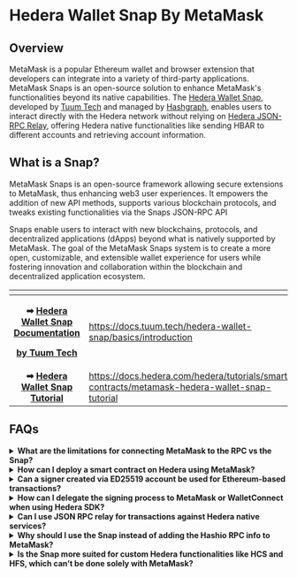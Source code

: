 # Hedera Wallet Snap By MetaMask

## Overview

MetaMask is a popular Ethereum wallet and browser extension that developers can integrate into a variety of third-party applications. MetaMask Snaps is an open-source solution to enhance MetaMask's functionalities beyond its native capabilities. The [Hedera Wallet Snap](https://snaps.metamask.io/snap/npm/hashgraph/hedera-wallet-snap/), developed by [Tuum Tech](https://www.tuum.tech/) and managed by [Hashgraph](https://www.hashgraph.com/), enables users to interact directly with the Hedera network without relying on [Hedera JSON-RPC Relay](https://github.com/hashgraph/hedera-json-rpc-relay), offering Hedera native functionalities like sending HBAR to different accounts and retrieving account information.

## What is a Snap?

MetaMask Snaps is an open-source framework allowing secure extensions to MetaMask, thus enhancing web3 user experiences. It empowers the addition of new API methods, supports various blockchain protocols, and tweaks existing functionalities via the Snaps JSON-RPC API

Snaps enable users to interact with new blockchains, protocols, and decentralized applications (dApps) beyond what is natively supported by MetaMask. The goal of the MetaMask Snaps system is to create a more open, customizable, and extensible wallet experience for users while fostering innovation and collaboration within the blockchain and decentralized application ecosystem.

<table data-card-size="large" data-view="cards"><thead><tr><th align="center"></th><th data-hidden data-card-target data-type="content-ref"></th></tr></thead><tbody><tr><td align="center"><p><strong>➡</strong> <a href="https://docs.tuum.tech/hedera-wallet-snap/basics/introduction"><strong>Hedera Wallet Snap Documentation</strong> </a></p><p><a href="https://docs.tuum.tech/hedera-wallet-snap/basics/introduction"><strong>by Tuum Tech</strong></a></p></td><td><a href="https://docs.tuum.tech/hedera-wallet-snap/basics/introduction">https://docs.tuum.tech/hedera-wallet-snap/basics/introduction</a></td></tr><tr><td align="center"><strong>➡</strong> <a href="https://docs.hedera.com/hedera/tutorials/smart-contracts/metamask-hedera-wallet-snap-tutorial"><strong>Hedera Wallet Snap Tutorial</strong></a></td><td><a href="https://docs.hedera.com/hedera/tutorials/smart-contracts/metamask-hedera-wallet-snap-tutorial">https://docs.hedera.com/hedera/tutorials/smart-contracts/metamask-hedera-wallet-snap-tutorial</a></td></tr></tbody></table>

## FAQs

<details>

<summary><strong>What are the limitations for connecting MetaMask to the RPC vs the Snap?</strong></summary>

The Hedera JSON RPC Relay supports only the methods defined at [Hedera JSON RPC Relay Methods](https://playground.open-rpc.org/?schemaUrl=https%3A%2F%2Fraw.githubusercontent.com%2Fhashgraph%2Fhedera-json-rpc-relay%2Fmain%2Fdocs%2Fopenrpc.json), which are limited to Hedera Smart Contract Services. In contrast, the Hedera Wallet Snap uses the Hedera SDK to interact natively with the ledger, allowing the future support of a wider range of Consensus Node services like Hedera Token Service, Hedera Consensus Service, and Hedera File Service, beyond just smart contracts.

</details>

<details>

<summary><strong>How can I deploy a smart contract on Hedera using MetaMask?</strong></summary>

To deploy a smart contract on Hedera using MetaMask, you will need to use the [Hedera JSON RPC relay](https://docs.hedera.com/hedera/core-concepts/smart-contracts/deploying-smart-contracts/json-rpc-relay). You can deploy using tools compatible with EVM-based chains. For detailed steps, refer to [Deploying Smart Contracts on Hedera](../../tutorials/smart-contracts/deploy-your-first-smart-contract.md).

</details>

<details>

<summary><strong>Can a signer created via ED25519 account be used for Ethereum-based transactions?</strong></summary>

No, you cannot use a signer created via ED25519 for Ethereum-based transactions due to the difference in cryptographic algorithms and key formats. EVM uses ECDSA with the secp256k1 curve, which is different from ED25519. For interacting directly with smart contracts on Hedera, only ECDSA-based accounts can be used.

</details>

<details>

<summary><strong>How can I delegate the signing process to MetaMask or WalletConnect when using Hedera SDK?</strong></summary>

Currently, there is no direct way to delegate the signing process to MetaMask or WalletConnect for transactions composed by the Hedera SDK, as they do not provide private keys of users.

</details>

<details>

<summary><strong>Can I use JSON RPC relay for transactions against Hedera native services?</strong></summary>

The Hedera JSON RPC relay exposes specific methods, as detailed in [Hedera JSON RPC Relay Methods](https://playground.open-rpc.org/?schemaUrl=https%3A%2F%2Fraw.githubusercontent.com%2Fhashgraph%2Fhedera-json-rpc-relay%2Fmain%2Fdocs%2Fopenrpc.json). You can use these methods for transactions with Hedera’s smart contracts. The Hedera Wallet Snap, using the Hedera SDK, can perform all Hedera transactions and will eventually support interactions with smart contracts as well.

</details>

<details>

<summary><strong>Why should I use the Snap instead of adding the Hashio RPC info to MetaMask?</strong></summary>

While Hashio RPC and other RPCs are limited to methods exposed by the Hedera JSON RPC relay, the Hedera Wallet Snap, using the Hedera SDK natively, offers access to all Hedera native features, including Hedera Token Service, Hedera File Service, and Hedera Consensus Service, enabling a broader range of interactions beyond smart contracts.

</details>

<details>

<summary><strong>Is the Snap more suited for custom Hedera functionalities like HCS and HFS, which can’t be done solely with MetaMask?</strong></summary>

Yes, that’s correct. The Hedera Wallet Snap is ideal for custom Hedera functionalities. It uses the Hedera SDK for all operations, allowing for native interactions with the full spectrum of Hedera’s offerings.

</details>
